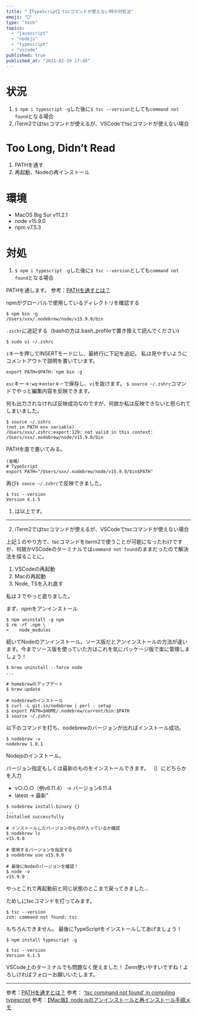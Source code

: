 ```yaml
---
title: "【TypeScript】tscコマンドが使えない時の対処法"
emoji: "🦈"
type: "tech"
topics:
  - "javascript"
  - "nodejs"
  - "typescript"
  - "vscode"
published: true
published_at: "2021-02-19 17:45"
---
```


# 状況
1. `$ npm i typescript -g`した後に`$ tsc --version`としても`command not found`となる場合
2. iTerm2ではtscコマンドが使えるが、VSCodeでtscコマンドが使えない場合

# Too Long, Didn’t Read
1. PATHを通す
2. 再起動、Nodeの再インストール

# 環境
- MacOS Big Sur v11.2.1
- node v15.9.0
- npm v7.5.3

# 対処
1. `$ npm i typescript -g`した後に`$ tsc --version`としても`command not found`となる場合

PATHを通します。
参考：[PATHを通すとは？](https://qiita.com/soarflat/items/09be6ab9cd91d366bf71)

npmがグローバルで使用しているディレクトリを確認する
```terminal
$ npm bin -g
/Users/xxx/.nodebrew/node/v15.9.0/bin
```

`.zschr`に追記する（bashの方は.bash_profileで置き換えて読んでください)
```terminal
$ sudo vi ~/.zshrc
```

`i`キーを押してINSERTモードにし、最終行に下記を追記。
私は見やすいようにコメントアウトで説明を書いています。
```terminal
export PATH=$PATH:`npm bin -g`
```

`esc`キー→`:wq`→`enterキー`で保存し、`vi`を抜けます。
`$ source ~/.zshrc`コマンドでやっと編集内容を反映できます。

何も出力されなければ反映成功なのですが、何故か私は反映できないと怒られてしまいました。
```terminal
$ source ~/.zshrc
(not in PATH env variable)
/Users/xxx/.zshrc:export:129: not valid in this context: /Users/xxx/.nodebrew/node/v15.9.0/bin
```

PATHを直で書いてみる。
```terminal
(省略）
# TypeScript
export PATH="/Users/xxx/.nodebrew/node/v15.9.0/bin$PATH"
```
再び`$ souce ~/.zshrc`で反映できました。

```terminal
$ tsc --version
Version 4.1.5
```

1. は以上です。
---
2. iTerm2ではtscコマンドが使えるが、VSCodeでtscコマンドが使えない場合

上記１のやり方で、tscコマンドをiterm2で使うことが可能になったわけですが、何故かVSCodeのターミナルでは`command not found`のままだったので解決法を探ることに。

1. VSCodeの再起動
2. Macの再起動
3. Node, TSを入れ直す

私は３でやっと直りました。

まず、npmをアンインストール
```terminal
$ npm uninstall -g npm
$ rm -rf .npm \
>    node_modules
```

続いてNodeのアンインストール。ソース版だとアンインストールの方法が違います。今までソース版を使っていた方はこれを気にパッケージ版で楽に管理しましょう！
```terminal
$ brew uninstall --force node
...

# homebrewのアップデート
$ brew update

# nodebrewのインストール
$ curl -L git.io/nodebrew | perl - setup
$ export PATH=$HOME/.nodebrew/current/bin:$PATH
$ source ~/.zshrc
```

以下のコマンドを打ち、nodebrewのバージョンが出ればインストール成功。
```terminal
$ nodebrew -v
nodebrew 1.0.1
```
Nodejsのインストール。

バージョン指定もしくは最新のものをインストールできます。
｛｝にどちらかを入力
- v○.○.○（例v6.11.4） → バージョン6.11.4
- latest → 最新“
```terminal
$ nodebrew install-binary {}
...
Installed successfully

# インストールしたバージョンのものが入っているか確認
$ nodebrew ls
v15.9.0

# 使用するバージョンを指定する
$ nodebrew use v15.9.0

# 最後にNodeのバージョンを確認！
$ node -v
v15.9.0
```

やっとこれで再起動前と同じ状態のとこまで戻ってきました...

ためしにtscコマンドを打ってみます。
```terminal
$ tsc --version
zsh: command not found: tsc
```

もちろんできません。
最後にTypeScriptをインストールしてあげましょう！
```terminal
$ npm install typescript -g

$ tsc --version
Version 4.1.5
```

VSCode上のターミナルでも問題なく使えました！
Zenn使いやすいですね！よろしければフォローお願いいたします。


---
参考：[PATHを通すとは？](https://qiita.com/soarflat/items/09be6ab9cd91d366bf71)
参考： ['tsc command not found' in compiling typescript](https://stackoverflow.com/questions/39404922/tsc-command-not-found-in-compiling-typescript)
参考：[【Mac版】node.jsのアンインストールと再インストール手順メモ](https://qiita.com/wagi0716/items/94193a80502f9d81a9e0)

